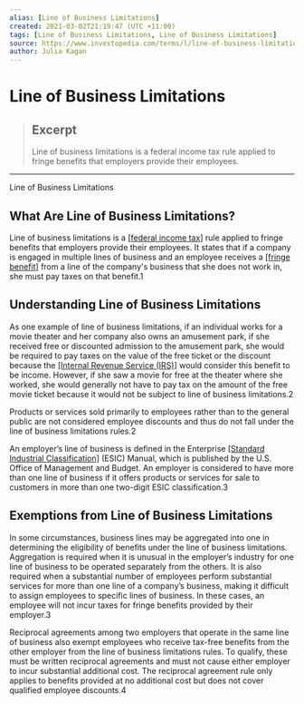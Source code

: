 ```yaml
---
alias: [Line of Business Limitations]
created: 2021-03-02T21:19:47 (UTC +11:00)
tags: [Line of Business Limitations, Line of Business Limitations]
source: https://www.investopedia.com/terms/l/line-of-business-limitations.asp
author: Julia Kagan
---
```


# Line of Business Limitations

> ## Excerpt
> Line of business limitations is a federal income tax rule applied to fringe benefits that employers provide their employees.

---

Line of Business Limitations
## What Are Line of Business Limitations?

Line of business limitations is a [[federal income tax]](https://www.investopedia.com/terms/f/federal_income_tax.asp) rule applied to fringe benefits that employers provide their employees. It states that if a company is engaged in multiple lines of business and an employee receives a [[fringe benefit]](https://www.investopedia.com/terms/f/fringe-benefits.asp) from a line of the company's business that she does not work in, she must pay taxes on that benefit.1

## Understanding Line of Business Limitations

As one example of line of business limitations, if an individual works for a movie theater and her company also owns an amusement park, if she received free or discounted admission to the amusement park, she would be required to pay taxes on the value of the free ticket or the discount because the [[Internal Revenue Service (IRS)]](https://www.investopedia.com/terms/i/irs.asp) would consider this benefit to be income. However, if she saw a movie for free at the theater where she worked, she would generally not have to pay tax on the amount of the free movie ticket because it would not be subject to line of business limitations.2

Products or services sold primarily to employees rather than to the general public are not considered employee discounts and thus do not fall under the line of business limitations rules.2

An employer’s line of business is defined in the Enterprise [[Standard Industrial Classification]](https://www.investopedia.com/terms/s/sic_code.asp) (ESIC) Manual, which is published by the U.S. Office of Management and Budget. An employer is considered to have more than one line of business if it offers products or services for sale to customers in more than one two-digit ESIC classification.3

## Exemptions from Line of Business Limitations

In some circumstances, business lines may be aggregated into one in determining the eligibility of benefits under the line of business limitations. Aggregation is required when it is unusual in the employer’s industry for one line of business to be operated separately from the others. It is also required when a substantial number of employees perform substantial services for more than one line of a company’s business, making it difficult to assign employees to specific lines of business. In these cases, an employee will not incur taxes for fringe benefits provided by their employer.3

Reciprocal agreements among two employers that operate in the same line of business also exempt employees who receive tax-free benefits from the other employer from the line of business limitations rules. To qualify, these must be written reciprocal agreements and must not cause either employer to incur substantial additional cost. The reciprocal agreement rule only applies to benefits provided at no additional cost but does not cover qualified employee discounts.4

